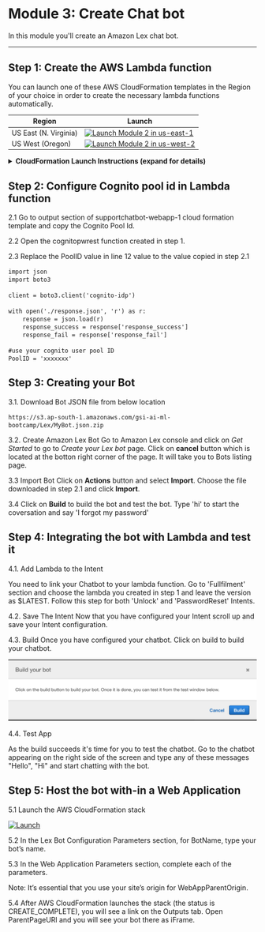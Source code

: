 # Module 3: Create Chat bot

In this module you'll create an Amazon Lex chat bot.

___
## Step 1: Create the AWS Lambda function
You can launch one of these AWS CloudFormation templates in the Region of your choice in order to create the necessary lambda functions automatically.

Region| Launch
------|-----
US East (N. Virginia) | [![Launch Module 2 in us-east-1](http://docs.aws.amazon.com/AWSCloudFormation/latest/UserGuide/images/cloudformation-launch-stack-button.png)](https://console.aws.amazon.com/cloudformation/home?region=us-east-1#/stacks/new?stackName=supportchatbot-lambda-1&templateURL=https://s3.amazonaws.com/supportchatbot-east-1/2_CreateChatbot/create-lambda-bot.yaml)
US West (Oregon) | [![Launch Module 2 in us-west-2](http://docs.aws.amazon.com/AWSCloudFormation/latest/UserGuide/images/cloudformation-launch-stack-button.png)](https://console.aws.amazon.com/cloudformation/home?region=us-west-2#/stacks/new?stackName=supportchatbot-lambda-1&templateURL=https://s3.amazonaws.com/supportchatbot-east-1/2_CreateChatbot/create-lambda-bot.yaml)


<details>
<summary><strong>CloudFormation Launch Instructions (expand for details)</strong></summary><p>

1. Choose the **Launch Stack** link above for the region of your choice.

1. Choose **Next** on the Select Template page.

1. On the Options page, leave all the defaults and choose **Next**.

1. On the Review page, check the box to acknowledge that CloudFormation will create IAM resources and choose **Create**.
    ![Acknowledge IAM Screenshot](../images/cfn-ack-iam.png)

    This template will create a lambda function that will call the cognito API to unlock or reset password. This template will create a role that provides access for accessing the cognito service.

1. Wait for the `supportchatbot-functions` stack to reach a status of `CREATE_COMPLETE`.

</p></details>

## Step 2: Configure Cognito pool id in Lambda function

2.1 Go to output section of supportchatbot-webapp-1 cloud formation template and copy the Cognito Pool Id.

2.2 Open the cognitopwrest function created in step 1.

2.3 Replace the PoolID value in line 12 value to the value copied in step 2.1
```
import json
import boto3

client = boto3.client('cognito-idp')

with open('./response.json', 'r') as r:
    response = json.load(r)
    response_success = response['response_success']
    response_fail = response['response_fail']

#use your cognito user pool ID
PoolID = 'xxxxxxx'
```

## Step 3: Creating your Bot

3.1. Download Bot JSON file from below location

```
https://s3.ap-south-1.amazonaws.com/gsi-ai-ml-bootcamp/Lex/MyBot.json.zip

```

3.2. Create Amazon Lex Bot
Go to Amazon Lex console and click on *Get Started* to go to *Create your Lex bot* page. Click on **cancel** button which is located at the botton right corner of the page. It will take you to Bots listing page.

3.3 Import Bot
Click on **Actions** button and select **Import**. Choose the file downloaded in step 2.1 and click **Import**.

3.4 Click on **Build** to build the bot and test the bot. Type 'hi' to start the coversation and say 'I forgot my password'

## Step 4: Integrating the bot with Lambda and test it

4.1. Add Lambda to the Intent

You need to link your Chatbot to your lambda function. Go to 'Fullfilment' section and choose the lambda you created in step 1 and leave the version as $LATEST. Follow this step for both 'Unlock' and 'PasswordReset' Intents.

4.2. Save The Intent
Now that you have configured your Intent scroll up and save your Intent configuration.

4.3. Build
Once you have configured your chatbot. Click on build to build your chatbot.

![](../images/Build.png)

4.4. Test App

As the build succeeds it's time for you to test the chatbot. Go to the chatbot appearing on the right side of the screen and type any of these messages "Hello", "Hi" and start chatting with the bot.

## Step 5: Host the bot with-in a Web Application

5.1 Launch the AWS CloudFormation stack

 [![Launch](http://docs.aws.amazon.com/AWSCloudFormation/latest/UserGuide/images/cloudformation-launch-stack-button.png)](https://console.aws.amazon.com/cloudformation/home?region=us-east-1#/stacks/new?stackName=lex-web-ui&templateURL=https://s3.amazonaws.com/aws-bigdata-blog/artifacts/aws-lex-web-ui/artifacts/templates/master.yaml)

5.2 In the Lex Bot Configuration Parameters section, for BotName, type your bot’s name.

5.3 In the Web Application Parameters section, complete each of the parameters.

Note: It’s essential that you use your site’s origin for WebAppParentOrigin.

5.4 After AWS CloudFormation launches the stack (the status is CREATE_COMPLETE), you will see a link on the Outputs tab. Open ParentPageURl and you will see your bot there as iFrame.